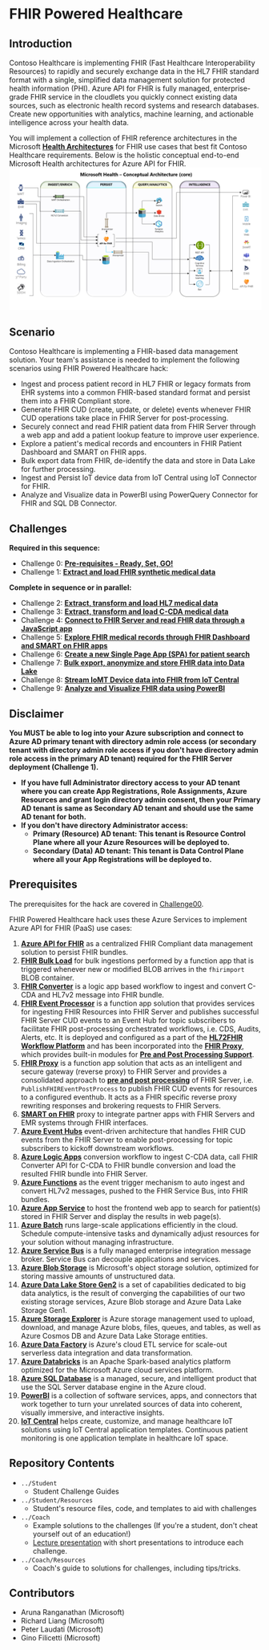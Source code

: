 # FHIR Powered Healthcare
## Introduction
Contoso Healthcare is implementing FHIR (Fast Healthcare Interoperability Resources) to rapidly and securely exchange data in the HL7 FHIR standard format with a single, simplified data management solution for protected health information (PHI). Azure API for FHIR is fully managed, enterprise-grade FHIR service in the cloudlets you quickly connect existing data sources, such as electronic health record systems and research databases. Create new opportunities with analytics, machine learning, and actionable intelligence across your health data.

You will implement a collection of FHIR reference architectures in the Microsoft **[Health Architectures](https://github.com/microsoft/health-architectures)** for FHIR use cases that best fit Contoso Healthcare requirements. Below is the holistic conceptual end-to-end Microsoft Health architectures for Azure API for FHIR.
![Health Architecture](./images/HealthArchitecture.png)

## Scenario
Contoso Healthcare is implementing a FHIR-based data management solution. 
Your team's assistance is needed to implement the following scenarios using FHIR Powered Healthcare hack:
   * Ingest and process patient record in HL7 FHIR or legacy formats from EHR systems into a common FHIR-based standard format and persist them into a FHIR Compliant store.
   * Generate FHIR CUD (create, update, or delete) events whenever FHIR CUD operations take place in FHIR Server for post-processing.
   * Securely connect and read FHIR patient data from FHIR Server through a web app and add a patient lookup feature to improve user experience.
   * Explore a patient's medical records and encounters in FHIR Patient Dashboard and SMART on FHIR apps.
   * Bulk export data from FHIR, de-identify the data and store in Data Lake for further processing.
   * Ingest and Persist IoT device data from IoT Central using IoT Connector for FHIR.
   * Analyze and Visualize data in PowerBI using PowerQuery Connector for FHIR and SQL DB Connector.

## Challenges
**Required in this sequence:**
- Challenge 0: **[Pre-requisites - Ready, Set, GO!](Student/Challenge00.md)**
- Challenge 1: **[Extract and load FHIR synthetic medical data](Student/Challenge01.md)**

**Complete in sequence or in parallel:**
- Challenge 2: **[Extract, transform and load HL7 medical data](Student/Challenge02.md)**
- Challenge 3: **[Extract, transform and load C-CDA medical data](Student/Challenge03.md)**
- Challenge 4: **[Connect to FHIR Server and read FHIR data through a JavaScript app](Student/Challenge04.md)**
- Challenge 5: **[Explore FHIR medical records through FHIR Dashboard and SMART on FHIR apps](Student/Challenge05.md)**
- Challenge 6: **[Create a new Single Page App (SPA) for patient search](Student/Challenge06.md)**
- Challenge 7: **[Bulk export, anonymize and store FHIR data into Data Lake](Student/Challenge07.md)**
- Challenge 8: **[Stream IoMT Device data into FHIR from IoT Central](Student/Challenge08.md)**
- Challenge 9: **[Analyze and Visualize FHIR data using PowerBI](Student/Challenge09.md)**

## Disclaimer
**You MUST be able to log into your Azure subscription and connect to Azure AD primary tenant with directory admin role access (or secondary tenant with directory admin role access if you don't have directory admin role access in the primary AD tenant) required for the FHIR Server deployment (Challenge 1).**
  - **If you have full Administrator directory access to your AD tenant where you can create App Registrations, Role Assignments, Azure Resources and grant login directory admin consent, then your Primary AD tenant is same as Secondary AD tenant and should use the same AD tenant for both.**
  - **If you don't have directory Administrator access:**
      - **Primary (Resource) AD tenant: This tenant is Resource Control Plane where all your Azure Resources will be deployed to.**
      - **Secondary (Data) AD tenant: This tenant is Data Control Plane where all your App Registrations will be deployed to.**

## Prerequisites
The prerequisites for the hack are covered in [Challenge00](Student/Challenge00.md).

FHIR Powered Healthcare hack uses these Azure Services to implement Azure API for FHIR (PaaS) use cases:
1. **[Azure API for FHIR](https://docs.microsoft.com/en-us/azure/healthcare-apis/overview)** as a centralized FHIR Compliant data management solution to persist FHIR bundles.
2. **[FHIR Bulk Load](https://github.com/microsoft/fhir-server-samples)** for bulk ingestions performed by a function app that is triggered whenever new or modified BLOB arrives in the `fhirimport` BLOB container.
3. **[FHIR Converter](https://github.com/microsoft/FHIR-Converter)** is a logic app based workflow to ingest and convert C-CDA and HL7v2 message into FHIR bundle.
4. **[FHIR Event Processor](https://github.com/microsoft/health-architectures/tree/master/FHIR/FHIREventProcessor)** is a function app solution that provides services for ingesting FHIR Resources into FHIR Server and publishes successful FHIR Server CUD events to an Event Hub for topic subscribers to facilitate FHIR post-processing orchestrated workflows, i.e. CDS, Audits, Alerts, etc.  It is deployed and configured as a part of the **[HL72FHIR Workflow Platform](https://github.com/microsoft/health-architectures/tree/master/HL7Conversion#-deploying-your-own-hl7tofhir-conversion-workflow)**
 and has been incorporated into the **[FHIR Proxy](https://github.com/microsoft/health-architectures/tree/master/FHIR/FHIRProxy)**, which provides built-in modules for **[Pre and Post Processing Support](https://github.com/microsoft/health-architectures/tree/master/FHIR/FHIRProxy#pre-and-post-processing-support)**.
5. **[FHIR Proxy](https://github.com/microsoft/health-architectures/tree/master/FHIR/FHIRProxy)** is a function app solution that acts as an intelligent and secure gateway (reverse proxy) to FHIR Server and provides a consolidated approach to **[pre and post processing](https://github.com/microsoft/health-architectures/tree/master/FHIR/FHIRProxy#pre-and-post-processing-support)** of FHIR Server, i.e. `PublishFHIREventPostProcess` to publish FHIR CUD events for resources to a configured eventhub.  It acts as a FHIR specific reverse proxy rewriting responses and brokering requests to FHIR Servers.
6. **[SMART on FHIR](https://docs.microsoft.com/en-us/azure/healthcare-apis/use-smart-on-fhir-proxy)** proxy to integrate partner apps with FHIR Servers and EMR systems through FHIR interfaces.
7. **[Azure Event Hubs](https://docs.microsoft.com/en-us/azure/event-hubs/event-hubs-about)** event-driven architecture that handles FHIR CUD events from the FHIR Server to enable post-processing for topic subscribers to kickoff downstream workflows.
8. **[Azure Logic Apps](https://docs.microsoft.com/en-us/azure/logic-apps/logic-apps-overview)** conversion workflow to ingest C-CDA data, call FHIR Converter API for C-CDA to FHIR bundle conversion and load the resulted FHIR bundle into FHIR Server.
9. **[Azure Functions](https://docs.microsoft.com/en-us/azure/azure-functions/functions-overview)** as the event trigger mechanism to auto ingest and convert HL7v2 messages, pushed to the FHIR Service Bus, into FHIR bundles.
10. **[Azure App Service](https://docs.microsoft.com/en-us/azure/app-service/overview)** to host the frontend web app to search for patient(s) stored in FHIR Server and display the results in web page(s).
11. **[Azure Batch](https://docs.microsoft.com/en-us/azure/batch/)** runs large-scale applications efficiently in the cloud. Schedule compute-intensive tasks and dynamically adjust resources for your solution without managing infrastructure.
12. **[Azure Service Bus](https://docs.microsoft.com/en-us/azure/service-bus-messaging/service-bus-messaging-overview)** is a fully managed enterprise integration message broker. Service Bus can decouple applications and services. 
13. **[Azure Blob Storage](https://docs.microsoft.com/en-us/azure/storage/blobs/storage-blobs-introduction)** is Microsoft's object storage solution, optimized for storing massive amounts of unstructured data. 
14. **[Azure Data Lake Store Gen2](https://docs.microsoft.com/en-us/azure/storage/blobs/data-lake-storage-introduction)** is a set of capabilities dedicated to big data analytics, is the result of converging the capabilities of our two existing storage services, Azure Blob storage and Azure Data Lake Storage Gen1.
15. **[Azure Storage Explorer](https://azure.microsoft.com/en-us/features/storage-explorer/)** is Azure storage management used to upload, download, and manage Azure blobs, files, queues, and tables, as well as Azure Cosmos DB and Azure Data Lake Storage entities.
16. **[Azure Data Factory](https://docs.microsoft.com/en-us/azure/data-factory/)** is Azure's cloud ETL service for scale-out serverless data integration and data transformation.
17. **[Azure Databricks](https://docs.microsoft.com/en-us/azure/databricks/scenarios/what-is-azure-databricks)** is an Apache Spark-based analytics platform optimized for the Microsoft Azure cloud services platform. 
18. **[Azure SQL Database](https://docs.microsoft.com/en-us/azure/azure-sql/)** is a managed, secure, and intelligent product that use the SQL Server database engine in the Azure cloud.
19. **[PowerBI](https://docs.microsoft.com/en-us/power-bi/fundamentals/power-bi-overview)** is a collection of software services, apps, and connectors that work together to turn your unrelated sources of data into coherent, visually immersive, and interactive insights.
20. **[IoT Central](https://docs.microsoft.com/en-us/azure/iot-central/healthcare/concept-continuous-patient-monitoring-architecture)** helps create, customize, and manage healthcare IoT solutions using IoT Central application templates. Continuous patient monitoring is one application template in healthcare IoT space.

## Repository Contents
- `../Student`
  - Student Challenge Guides
- `../Student/Resources`
  - Student's resource files, code, and templates to aid with challenges
- `../Coach`
   - Example solutions to the challenges (If you're a student, don't cheat yourself out of an education!)
   - [Lecture presentation](Coach/Lectures.pptx) with short presentations to introduce each challenge.
- `../Coach/Resources`
  - Coach's guide to solutions for challenges, including tips/tricks.

## Contributors
- Aruna Ranganathan (Microsoft)
- Richard Liang (Microsoft)
- Peter Laudati (Microsoft)
- Gino Filicetti (Microsoft)


